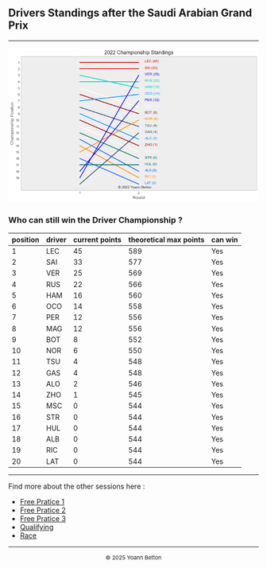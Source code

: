 ## Drivers Standings after the Saudi Arabian Grand Prix

---

<img src="/output/2022-03-27_Saudi_Arabian_Grand_Prix/drivers_standings_championship_white.png?raw=true"/>

### Who can still win the Driver Championship ?

| position | driver | current points | theoretical max points | can win |
| -------- | ------ | -------------- | ---------------------- | ------- |
| 1        | LEC    | 45             | 589                    | Yes     |
| 2        | SAI    | 33             | 577                    | Yes     |
| 3        | VER    | 25             | 569                    | Yes     |
| 4        | RUS    | 22             | 566                    | Yes     |
| 5        | HAM    | 16             | 560                    | Yes     |
| 6        | OCO    | 14             | 558                    | Yes     |
| 7        | PER    | 12             | 556                    | Yes     |
| 8        | MAG    | 12             | 556                    | Yes     |
| 9        | BOT    | 8              | 552                    | Yes     |
| 10       | NOR    | 6              | 550                    | Yes     |
| 11       | TSU    | 4              | 548                    | Yes     |
| 12       | GAS    | 4              | 548                    | Yes     |
| 13       | ALO    | 2              | 546                    | Yes     |
| 14       | ZHO    | 1              | 545                    | Yes     |
| 15       | MSC    | 0              | 544                    | Yes     |
| 16       | STR    | 0              | 544                    | Yes     |
| 17       | HUL    | 0              | 544                    | Yes     |
| 18       | ALB    | 0              | 544                    | Yes     |
| 19       | RIC    | 0              | 544                    | Yes     |
| 20       | LAT    | 0              | 544                    | Yes     |

--- 

Find more about the other sessions here :
  - [Free Pratice 1](/page/FP1/2022-03-27_Saudi_Arabian_Grand_Prix)  
  - [Free Pratice 2](/page/FP2/2022-03-27_Saudi_Arabian_Grand_Prix) 
  - [Free Pratice 3](/page/FP3/2022-03-27_Saudi_Arabian_Grand_Prix)
  - [Qualifying](/page/Qualifying/2022-03-27_Saudi_Arabian_Grand_Prix) 
  - [Race](/page/Race/2022-03-27_Saudi_Arabian_Grand_Prix)

---

<div style="text-align: center">
  <p style="font-size:11px">&copy; 2025 Yoann Betton</p>
</div>

<!-- ---

<p style="font-size:11px">Page generated from <a href="https://github.com/yoannbtn/yoannbtn.github.io">github.com/yoannbtn</a>.</p> -->